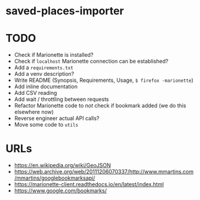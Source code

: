 # saved-places-importer

# TODO

- Check if Marionette is installed?
- Check if `localhost` Marionette connection can be established?
- Add a `requirements.txt`
- Add a venv description?
- Write README (Synopsis, Requirements, Usage, `$ firefox -marionette`)
- Add inline documentation
- Add CSV reading
- Add wait / throttling between requests
- Refactor Marionette code to _not_ check if bookmark added (we do this elsewhere now)
- Reverse engineer actual API calls?
- Move some code to `utils`

# URLs

- https://en.wikipedia.org/wiki/GeoJSON
- https://web.archive.org/web/20111206070337/http://www.mmartins.com/mmartins/googlebookmarksapi/
- https://marionette-client.readthedocs.io/en/latest/index.html
- https://www.google.com/bookmarks/